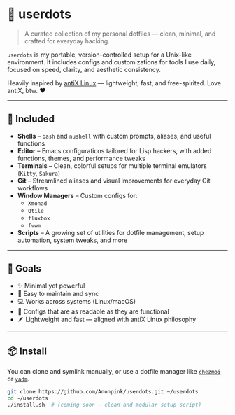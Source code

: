 # 🌸 userdots

> A curated collection of my personal dotfiles — clean, minimal, and crafted for everyday hacking.

`userdots` is my portable, version-controlled setup for a Unix-like environment. It includes configs and customizations for tools I use daily, focused on speed, clarity, and aesthetic consistency.

Heavily inspired by [antiX Linux](https://antixlinux.com/) — lightweight, fast, and free-spirited. Love antiX, btw. ❤️

---

## 🔧 Included

- **Shells** – `bash` and `nushell` with custom prompts, aliases, and useful functions  
- **Editor** – Emacs configurations tailored for Lisp hackers, with added functions, themes, and performance tweaks  
- **Terminals** – Clean, colorful setups for multiple terminal emulators (`Kitty`, `Sakura`)  
- **Git** – Streamlined aliases and visual improvements for everyday Git workflows  
- **Window Managers** – Custom configs for:
  - `Xmonad`
  - `Qtile`
  - `fluxbox`
  - `fvwm`  
- **Scripts** – A growing set of utilities for dotfile management, setup automation, system tweaks, and more  

---

## 🚀 Goals

- ✨ Minimal yet powerful  
- 🧠 Easy to maintain and sync  
- 💻 Works across systems (Linux/macOS)  
- 🎨 Configs that are as readable as they are functional  
- 🪶 Lightweight and fast — aligned with antiX Linux philosophy  

---

## 📦 Install

You can clone and symlink manually, or use a dotfile manager like [`chezmoi`](https://www.chezmoi.io/) or [`yadm`](https://yadm.io/).

```bash
git clone https://github.com/Anonpink/userdots.git ~/userdots
cd ~/userdots
./install.sh  # (coming soon – clean and modular setup script)
